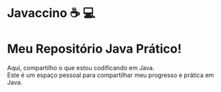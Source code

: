 # Javaccino &#9749; &#128187;	
<h1> Meu Repositório Java Prático!</h1>
<p>
Aqui, compartilho o que estou codificando em Java.
<br>
Este é um espaço pessoal para compartilhar meu progresso e prática em Java.
</p>
